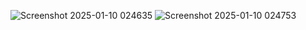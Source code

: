![Screenshot 2025-01-10 024635](https://github.com/user-attachments/assets/9e0d9866-bced-4a3f-b0e7-6d78c7af9528)
![Screenshot 2025-01-10 024753](https://github.com/user-attachments/assets/050356c2-3a83-4bb6-b6a3-d35580ab628b)
